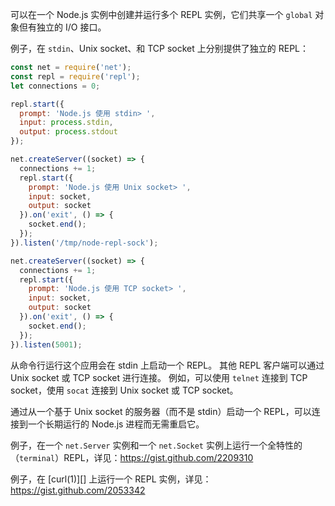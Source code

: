 
可以在一个 Node.js 实例中创建并运行多个 REPL 实例，它们共享一个 `global` 对象但有独立的 I/O 接口。

例子，在 `stdin`、Unix socket、和 TCP socket 上分别提供了独立的 REPL：

```js
const net = require('net');
const repl = require('repl');
let connections = 0;

repl.start({
  prompt: 'Node.js 使用 stdin> ',
  input: process.stdin,
  output: process.stdout
});

net.createServer((socket) => {
  connections += 1;
  repl.start({
    prompt: 'Node.js 使用 Unix socket> ',
    input: socket,
    output: socket
  }).on('exit', () => {
    socket.end();
  });
}).listen('/tmp/node-repl-sock');

net.createServer((socket) => {
  connections += 1;
  repl.start({
    prompt: 'Node.js 使用 TCP socket> ',
    input: socket,
    output: socket
  }).on('exit', () => {
    socket.end();
  });
}).listen(5001);
```

从命令行运行这个应用会在 stdin 上启动一个 REPL。
其他 REPL 客户端可以通过 Unix socket 或 TCP socket 进行连接。
例如，可以使用 `telnet` 连接到 TCP socket，使用 `socat` 连接到 Unix socket 或 TCP socket。

通过从一个基于 Unix socket 的服务器（而不是 stdin）启动一个 REPL，可以连接到一个长期运行的 Node.js 进程而无需重启它。

例子，在一个 `net.Server` 实例和一个 `net.Socket` 实例上运行一个全特性的（`terminal`）REPL，详见：https://gist.github.com/2209310

例子，在 [curl(1)][] 上运行一个 REPL 实例，详见：https://gist.github.com/2053342

